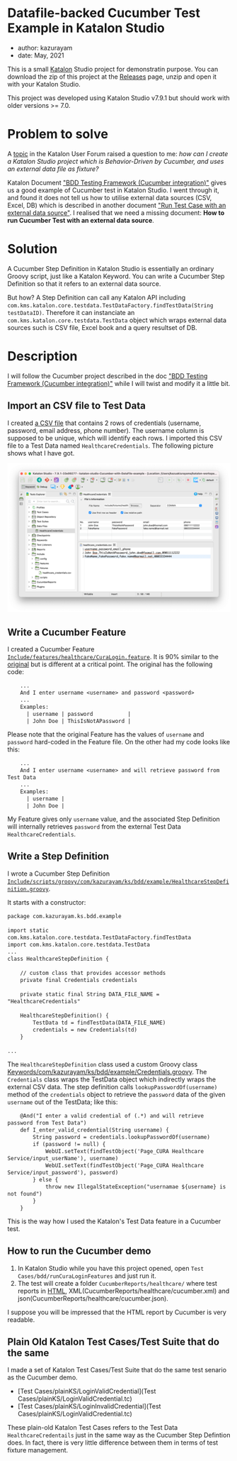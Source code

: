 Datafile-backed Cucumber Test Example in Katalon Studio
=====

- author: kazurayam
- date: May, 2021

This is a small [Katalon](https://www.katalon.com/) Studio project for demonstratin purpose.
You can download the zip of this project at the [Releases](https://www.katalon.com/) page, 
unzip and open it with your Katalon Studio.

This project was developed using Katalon Studio v7.9.1 but should work with older versions >= 7.0.

# Problem to solve

A [topic](https://forum.katalon.com/t/pass-common-test-data-in-entire-test-suite/54227/7) in
the Katalon User Forum raised a question to me: *how can I create a Katalon Studio project 
which is Behavior-Driven by Cucumber, and uses an external data file as fixture?*

Katalon Document ["BDD Testing Framework (Cucumber integration)"](https://docs.katalon.com/katalon-studio/docs/cucumber-features-file.html) gives us a good example of Cucumber test in Katalon Studio. I went through it, and found it does not tell us how to utilise external data sources (CSV, Excel, DB) which is described in another document ["Run Test Case with an external data source"](https://docs.katalon.com/katalon-studio/docs/run-test-case-external-data.html). I realised that we need a missing document: **How to run Cucumber Test with an external data source**. 


# Solution

A Cucumber Step Definition in Katalon Studio is essentially an ordinary Groovy script, just like a Katalon Keyword. You can write a Cucumber Step Definition so that it refers to an external data source.

But how? A Step Definition can call any Katalon API including `com.kms.katalon.core.testdata.TestDataFactory.findTestData(String testDataID)`. Therefore it can instanciate an `com.kms.katalon.core.testdata.TestData` object which wraps external data sources such is CSV file, Excel book and a query resultset of DB. 

# Description

I will follow the Cucumber project described in the doc ["BDD Testing Framework (Cucumber integration)"](https://docs.katalon.com/katalon-studio/docs/cucumber-features-file.html) while I will twist and modify it a little bit.

## Import an CSV file to Test Data

I created [a CSV file](Include/fixtures/healthcare_credentials.csv) that contains 2 rows of credentials (username, password, email address, phone number). The username column is supposed to be unique, which will identify each rows. I imported this CSV file to a Test Data named `HealthcareCredentials`. The following picture shows what I have got.

![HealthcareCredentials](docs/images/01_HealthcareCredentials.png)


## Write a Cucumber Feature

I created a Cucumber Feature [`Include/features/healthcare/CuraLogin.feature`](Include/features/healthcare/CuraLogin.feature). It is 90% similar to the [original](https://docs.katalon.com/katalon-studio/docs/cucumber-features-file.html#add-feature-files) but is different at a critical point. The original has the following code:

```
    ...
    And I enter username <username> and password <password>
    ...
    Examples: 
      | username | password           |
      | John Doe | ThisIsNotAPassword |
```

Please note that the original Feature has the values of `username` and `password` hard-coded in the Feature file.
On the other had my code looks like this:

```
    ...
    And I enter username <username> and will retrieve password from Test Data
    ...
    Examples: 
      | username |
      | John Doe |
```

My Feature gives only `username` value, and the associated Step Definition will internally retrieves `password` from the external Test Data `HealthcareCredentials`.




## Write a Step Definition

I wrote a Cucumber Step Definition [`Include/scripts/groovy/com/kazurayam/ks/bdd/example/HealthcareStepDefinition.groovy`](Include/scripts/groovy/com/kazurayam/ks/bdd/example/HealthcareStepDefinition.groovy).

It starts with a constructor:

```
package com.kazurayam.ks.bdd.example

import static com.kms.katalon.core.testdata.TestDataFactory.findTestData
import com.kms.katalon.core.testdata.TestData
...
class HealthcareStepDefinition {

	// custom class that provides accessor methods
	private final Credentials credentials

	private static final String DATA_FILE_NAME = "HealthcareCredentials"

	HealthcareStepDefinition() {
		TestData td = findTestData(DATA_FILE_NAME)
		credentials = new Credentials(td)
	}

...
```

The `HealthcareStepDefinition` class used a custom Groovy class [Keywords/com/kazurayam/ks/bdd/example/Credentials.groovy](Keywords/com/kazurayam/ks/bdd/example/Credentials.groovy). The `Credentials` class wraps the TestData object which indirectly wraps the external CSV data. The step definition calls `lookupPasswordOf(username)` method of the `credentials` object to retrieve the `password` data of the given `username` out of the TestData; like this:

```
	@And("I enter a valid credential of (.*) and will retrieve password from Test Data")
	def I_enter_valid_credential(String username) {
		String password = credentials.lookupPasswordOf(username)
		if (password != null) {
			WebUI.setText(findTestObject('Page_CURA Healthcare Service/input_userName'), username)
			WebUI.setText(findTestObject('Page_CURA Healthcare Service/input_password'), password)
		} else {
			throw new IllegalStateException("usernamae ${username} is not found")
		}
	}
```

This is the way how I used the Katalon's Test Data feature in a Cucumber test.

## How to run the Cucumber demo

1. In Katalon Studio while you have this project opened, open `Test Cases/bdd/runCuraLoginFeatures` and just run it.
2. The test will create a folder `CucumberReports/healthcare/` where test reports in [HTML](CucumberReports/healthcare/index.html), XML(CucumberReports/healthcare/cucumber.xml) and json(CucumberReports/healthcare/cucumber.json).

I suppose you will be impressed that the HTML report by Cucumber is very readable.

## Plain Old Katalon Test Cases/Test Suite that do the same

I made a set of Katalon Test Cases/Test Suite that do the same test senario as the Cucumber demo.

- [Test Cases/plainKS/LoginValidCredential](Test Cases/plainKS/LoginValidCredential.tc)
- [Test Cases/plainKS/LoginInvalidCredential](Test Cases/plainKS/LoginValidCredential.tc)

These plain-old Katalon Test Cases refers to the Test Data `HealthcareCredentails` just in the same way as the Cucumber Step Defintion does. In fact, there is very little difference between them in terms of test fixture management.




